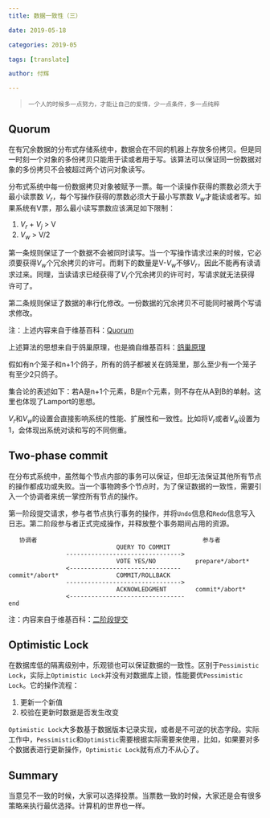 ```yaml
---
title: 数据一致性（三）

date: 2019-05-18

categories: 2019-05

tags: [translate]

author: 付辉

---
```


> `一个人的时候多一点努力，才能让自己的爱情，少一点条件，多一点纯粹`

## Quorum

在有冗余数据的分布式存储系统中，数据会在不同的机器上存放多份拷贝。但是同一时刻一个对象的多份拷贝只能用于读或者用于写。该算法可以保证同一份数据对象的多份拷贝不会被超过两个访问对象读写。

分布式系统中每一份数据拷贝对象被赋予一票。每一个读操作获得的票数必须大于最小读票数 $V_r$，每个写操作获得的票数必须大于最小写票数 $V_w$才能读或者写。如果系统有V票，那么最小读写票数应该满足如下限制：

1. $V_r$ + $V_j$ > V
2. $V_w$ > V/2

第一条规则保证了一个数据不会被同时读写。当一个写操作请求过来的时候，它必须要获得$V_w$个冗余拷贝的许可。而剩下的数量是V-$V_w$不够$V_r$，因此不能再有读请求过来。同理，当读请求已经获得了$V_r$个冗余拷贝的许可时，写请求就无法获得许可了。

第二条规则保证了数据的串行化修改。一份数据的冗余拷贝不可能同时被两个写请求修改。

注：上述内容来自于维基百科：[Quorum](<https://zh.wikipedia.org/wiki/Quorum_(%E5%88%86%E5%B8%83%E5%BC%8F%E7%B3%BB%E7%BB%9F)>)



上述算法的思想来自于鸽巢原理，也是摘自维基百科：[鸽巢原理](<https://zh.wikipedia.org/wiki/%E9%B4%BF%E5%B7%A2%E5%8E%9F%E7%90%86>)

假如有n个笼子和n+1个鸽子，所有的鸽子都被关在鸽笼里，那么至少有一个笼子有至少2只鸽子。

集合论的表述如下：若A是n+1个元素，B是n个元素，则不存在从A到B的单射。这里也体现了Lamport的思想。



$V_r$和$V_w$的设置会直接影响系统的性能、扩展性和一致性。比如将$V_r$或者$V_w$设置为1，会体现出系统对读和写的不同侧重。



## Two-phase commit

在分布式系统中，虽然每个节点内部的事务可以保证，但却无法保证其他所有节点的操作都成功或失败。当一个事物跨多个节点时，为了保证数据的一致性，需要引入一个协调者来统一掌控所有节点的操作。



第一阶段提交请求，参与者节点执行事务的操作，并将`Undo`信息和`Redo`信息写入日志。第二阶段参与者正式完成操作，并释放整个事务期间占用的资源。

```
   协调者                                              参与者
                              QUERY TO COMMIT
                -------------------------------->
                              VOTE YES/NO           prepare*/abort*
                <-------------------------------
commit*/abort*                COMMIT/ROLLBACK
                -------------------------------->
                              ACKNOWLEDGMENT        commit*/abort*
                <--------------------------------  
end
```

注：内容来自于维基百科：[二阶段提交](<https://zh.wikipedia.org/wiki/%E4%BA%8C%E9%98%B6%E6%AE%B5%E6%8F%90%E4%BA%A4>)



## Optimistic Lock

在数据库低的隔离级别中，乐观锁也可以保证数据的一致性。区别于`Pessimistic Lock`，实际上`Optimistic Lock`并没有对数据库上锁，性能要优`Pessimistic Lock`。它的操作流程：

1. 更新一个新值
2. 校验在更新时数据是否发生改变



`Optimistic Lock`大多数基于数据版本记录实现，或者是不可逆的状态字段。实际工作中，`Pessimistic`和`Optimistic`需要根据实际需要来使用，比如，如果要对多个数据表进行更新操作，`Optimistic Lock`就有点力不从心了。



## Summary

当意见不一致的时候，大家可以选择投票。当票数一致的时候，大家还是会有很多策略来执行最优选择。计算机的世界也一样。



